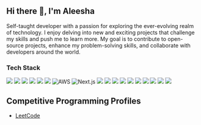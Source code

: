 ## Hi there 👋, I'm Aleesha

Self-taught developer with a passion for exploring the ever-evolving realm of technology. I enjoy delving into new and exciting projects that challenge my skills and push me to learn more.
My goal is to contribute to open-source projects, enhance my problem-solving skills, and collaborate with developers around the world.

### Tech Stack
![](https://img.shields.io/badge/-JavaScript-F7DF1E?style=flat&logo=JavaScript&logoColor=black)
![](https://img.shields.io/badge/-TypeScript-3178C6?style=flat&logo=TypeScript&logoColor=white)
![](https://img.shields.io/badge/-Node.js-339933?style=flat&logo=Node.js&logoColor=white)
![](https://img.shields.io/badge/-React-61DAFB?style=flat&logo=React&logoColor=black)
![](https://img.shields.io/badge/-MongoDB-47A248?style=flat&logo=MongoDB&logoColor=white)
![](https://img.shields.io/badge/-Express-000000?style=flat&logo=Express&logoColor=white)
![AWS](https://img.shields.io/badge/-AWS-232F3E?style=flat&logo=Amazon-AWS&logoColor=white)
![Next.js](https://img.shields.io/badge/-Next.js-000000?style=flat&logo=next.js&logoColor=white)
![](https://img.shields.io/badge/-Tailwind%20CSS-38B2AC?style=flat&logo=tailwind-css&logoColor=white)
![](https://img.shields.io/badge/-HTML5-E34F26?style=flat&logo=html5&logoColor=white)
![](https://img.shields.io/badge/-CSS3-1572B6?style=flat&logo=css3)
![](https://img.shields.io/badge/-Bootstrap-7952B3?style=flat&logo=bootstrap&logoColor=white)
![](https://img.shields.io/badge/-Git-F05032?style=flat&logo=git&logoColor=white)
![](https://img.shields.io/badge/-Visual%20Studio%20Code-007ACC?style=flat&logo=visual-studio-code&logoColor=white)
![](https://img.shields.io/badge/-Postman-FF6C37?style=flat&logo=postman&logoColor=white)
![](https://img.shields.io/badge/-MoonModeler-4171B6?style=flat&logo=data:image/png;base64,iVBORw0KGgoAAAANSUhEUgAAABQAAAAUCAYAAACNiR0NAAAApElEQVR4AWMAgWrU9pF1gVGXYVWLhTSNrFsPAuUUxrFteGHXjOAoBjE8SHUU+TlPlmh8Z1O1CbDsDSBmwTaH+MiLTdTx2GgfQzgIjgFi3wbZfPFwDsBqDwwBhieGgfYIhDHBHqxGgdYJhhuxUaB1iFGXPVg1IGMjsFmgdeKMU+0WQPWxjGtbSh8dwDUtMwShN3AZ6Q0i2+hwBiDhOUOVmGyIVAAAAAElFTkSuQmCC&logoColor=white)
![](https://img.shields.io/badge/-Vite-646CFF?style=flat&logo=vite&logoColor=white)
![](https://img.shields.io/badge/-Figma-F24E1E?style=flat&logo=figma&logoColor=white)

## Competitive Programming Profiles
- [LeetCode](https://leetcode.com/u/aleesha_mufthi/)
